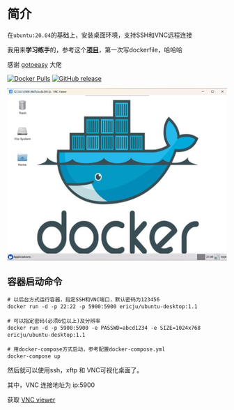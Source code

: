 # 简介

在`ubuntu:20.04`的基础上，安装桌面环境，支持SSH和VNC远程连接

我用来**学习练手**的，参考这个[**项目**](https://github.com/gotoeasy/docker-ubuntu-desktop)，第一次写dockerfile，哈哈哈<br>

感谢 [gotoeasy](https://github.com/gotoeasy/docker-ubuntu-desktop) 大佬

[![Docker Pulls](https://img.shields.io/docker/pulls/gotoeasy/ubuntu-desktop)](https://hub.docker.com/r/ericju/ubuntu-desktop)
[![GitHub release](https://img.shields.io/github/release/gotoeasy/docker-ubuntu-desktop.svg)](https://github.com/Eric-is-good/docker-ubuntu-desktop)

![](https://github.com/Eric-is-good/docker-ubuntu-desktop/blob/main/pics/1.png)



## **容器启动命令**

```shell
# 以后台方式运行容器，指定SSH和VNC端口，默认密码为123456
docker run -d -p 22:22 -p 5900:5900 ericju/ubuntu-desktop:1.1

# 可以指定密码(必须6位以上)及分辨率
docker run -d -p 5900:5900 -e PASSWD=abcd1234 -e SIZE=1024x768 ericju/ubuntu-desktop:1.1

# 用docker-compose方式启动，参考配置docker-compose.yml
docker-compose up
```


然后就可以使用ssh，xftp 和 VNC可视化桌面了。

其中，VNC 连接地址为 ip:5900



获取 [VNC viewer](https://www.realvnc.com/en/connect/download/viewer/)
